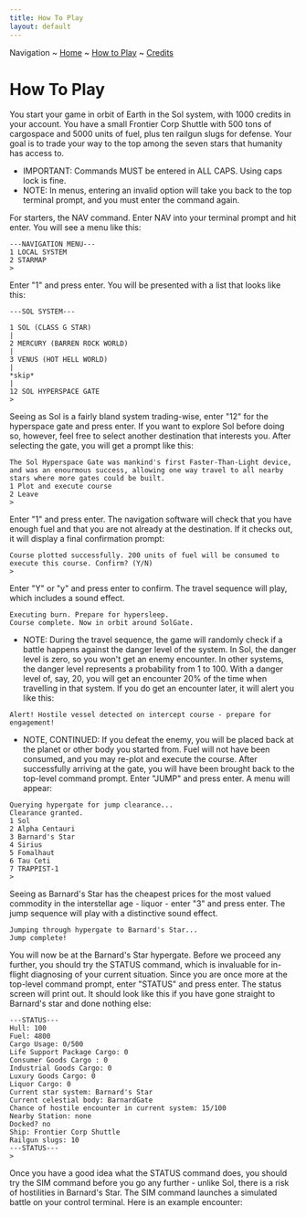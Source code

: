 ```yaml
---
title: How To Play
layout: default
---
```

Navigation ~ [Home](https://captainhaywood.github.io/Spaceship-Sim) ~ [How to Play](https://captainhaywood.github.io/Spaceship-Sim/HOW) ~ [Credits](https://captainhaywood.github.io/Spaceship-Sim/CREDITS)

# How To Play
You start your game in orbit of Earth in the Sol system, with 1000 credits in your account. You have a small Frontier Corp Shuttle with 500 tons of cargospace and 5000 units of fuel, plus ten railgun slugs for defense. Your goal is to trade your way to the top among the seven stars that humanity has access to.
- IMPORTANT: Commands MUST be entered in ALL CAPS. Using caps lock is fine.
- NOTE: In menus, entering an invalid option will take you back to the top terminal prompt, and you must enter the command again.

For starters, the NAV command. Enter NAV into your terminal prompt and hit enter. You will see a menu like this:
```
---NAVIGATION MENU---
1 LOCAL SYSTEM
2 STARMAP
> 
```
Enter "1" and press enter. You will be presented with a list that looks like this:
```
---SOL SYSTEM---

1 SOL (CLASS G STAR)
|
2 MERCURY (BARREN ROCK WORLD)
|
3 VENUS (HOT HELL WORLD)
|
*skip*
|
12 SOL HYPERSPACE GATE
>
```
Seeing as Sol is a fairly bland system trading-wise, enter "12" for the hyperspace gate and press enter. If you want to explore Sol before doing so, however, feel free to select another destination that interests you. After selecting the gate, you will get a prompt like this:
```
The Sol Hyperspace Gate was mankind's first Faster-Than-Light device, and was an enourmous success, allowing one way travel to all nearby stars where more gates could be built.
1 Plot and execute course
2 Leave
> 
```
Enter "1" and press enter. The navigation software will check that you have enough fuel and that you are not already at the destination. If it checks out, it will display a final confirmation prompt:
```
Course plotted successfully. 200 units of fuel will be consumed to execute this course. Confirm? (Y/N)
> 
```
Enter "Y" or "y" and press enter to confirm. The travel sequence will play, which includes a sound effect.
```
Executing burn. Prepare for hypersleep.
Course complete. Now in orbit around SolGate.
```
- NOTE: During the travel sequence, the game will randomly check if a battle happens against the danger level of the system. In Sol, the danger level is zero, so you won't get an enemy encounter. In other systems, the danger level represents a probability from 1 to 100. With a danger level of, say, 20, you will get an encounter 20% of the time when travelling in that system. If you do get an encounter later, it will alert you like this:
```
Alert! Hostile vessel detected on intercept course - prepare for engagement!
```
- NOTE, CONTINUED: If you defeat the enemy, you will be placed back at the planet or other body you started from. Fuel will not have been consumed, and you may re-plot and execute the course.
After successfully arriving at the gate, you will have been brought back to the top-level command prompt. Enter "JUMP" and press enter. A menu will appear:
```
Querying hypergate for jump clearance...
Clearance granted.
1 Sol
2 Alpha Centauri
3 Barnard's Star
4 Sirius
5 Fomalhaut
6 Tau Ceti
7 TRAPPIST-1
> 
```
Seeing as Barnard's Star has the cheapest prices for the most valued commodity in the interstellar age - liquor - enter "3" and press enter. The jump sequence will play with a distinctive sound effect.
```
Jumping through hypergate to Barnard's Star...
Jump complete!
```
You will now be at the Barnard's Star hypergate. Before we proceed any further, you should try the STATUS command, which is invaluable for in-flight diagnosing of your current situation. Since you are once more at the top-level command prompt, enter "STATUS" and press enter. The status screen will print out. It should look like this if you have gone straight to Barnard's star and done nothing else:
```
---STATUS---
Hull: 100
Fuel: 4800
Cargo Usage: 0/500
Life Support Package Cargo: 0
Consumer Goods Cargo : 0
Industrial Goods Cargo: 0
Luxury Goods Cargo: 0
Liquor Cargo: 0
Current star system: Barnard's Star
Current celestial body: BarnardGate
Chance of hostile encounter in current system: 15/100
Nearby Station: none
Docked? no
Ship: Frontier Corp Shuttle
Railgun slugs: 10
---STATUS---
>
```
Once you have a good idea what the STATUS command does, you should try the SIM command before you go any further - unlike Sol, there is a risk of hostilities in Barnard's Star. The SIM command launches a simulated battle on your control terminal. Here is an example encounter:
```

```
